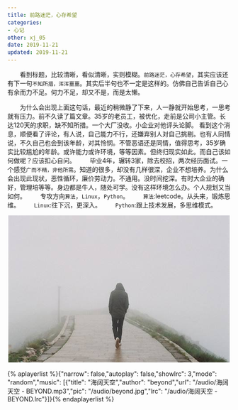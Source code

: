 ```yaml
---
title: 前路迷茫，心存希望
categories:
- 心记
other: xj_05
date: 2019-11-21
updated: 2019-11-21
---
```

　　看到标题，比较清晰，看似清晰，实则模糊。`前路迷茫，心存希望`，其实应该还有下一句`不知所措，浑浑噩噩`。其实后半句也不一定是这样的。仿佛自己告诉自己心有余而力不足。何力不足，却又不是，而是太懒。

　　为什么会出现上面这句话，最近的稍微静了下来，人一静就开始思考，一思考就有压力。前不久读了篇文章。35岁的老员工，被优化，走前是公司小主管。长达120天的求职，缺不知所措。一个大厂没收。小企业对他评头论脚。 看到这个消息，顺便看了评论，有人说，自己能力不行，还嫌弃别人对自己挑剔。也有人同情说，不久自己也会到该年龄，对其怜悯。不管恶语还是同情，值得思考，35岁确实比较尴尬的年龄。或许能力或许环境，等等因素。但终归现实如此。而自己该如何做呢？应该扣心自问。
　　毕业4年，辗转3家，除去校招，两次经历面试。一个感觉`广而不精，非他所需`。知道的很多，却没有几样很深，企业不想培养。为什么会出现此现状，恶性循环，廉价劳动力。不通用。没时间挖深。有时大企业的确好，管理培等等。身边都是牛人，随处可学。没有这样环境怎么办。个人规划又当如何。
　　专攻方向`算法`，`Linux`，`Python`。
　　`算法`:leetcode。从头来，锻炼思维。
　　`Linux`:往下沉，更深入。
　　`Python`:跟上技术发展，多思维模式。


<div align="center">

![前路迷茫，心存希望](/img/xj/2019112101.jpg)

</div>


{% aplayerlist %}{"narrow": false,"autoplay": false,"showlrc": 3,"mode": "random","music": [{"title": "海阔天空","author": "beyond","url": "/audio/海阔天空 - BEYOND.mp3","pic": "/audio/beyond.jpg","lrc": "/audio/海阔天空 - BEYOND.lrc"}]}{% endaplayerlist %}